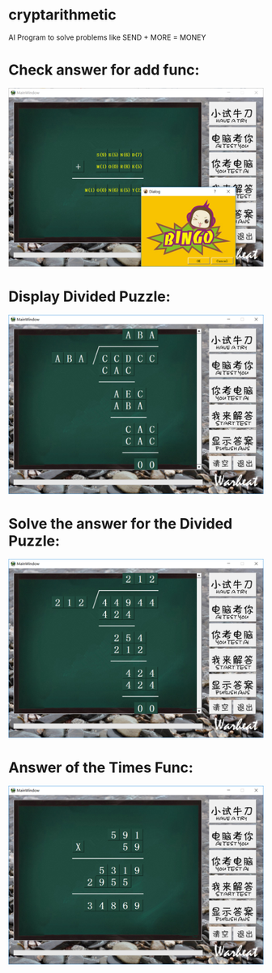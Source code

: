 # cryptarithmetic
AI Program to solve problems like SEND + MORE = MONEY
# Check answer for add func:
![image](https://github.com/whtqh/image_files/blob/master/check.png)
# Display Divided Puzzle:
![image](https://github.com/whtqh/image_files/blob/master/divide.png)
# Solve the answer for the Divided Puzzle:
![image](https://github.com/whtqh/image_files/blob/master/divide_ans.png)
# Answer of the Times Func:
![image](https://github.com/whtqh/image_files/blob/master/times.png)
